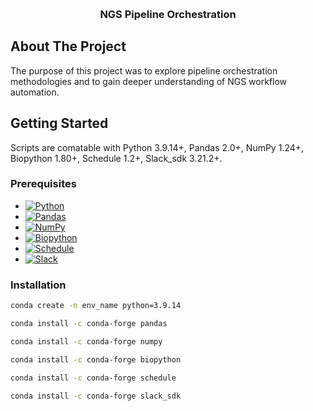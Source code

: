 <a name="readme-top"></a>

<!-- PROJECT LOGO -->
<br />
  <h3 align="center">NGS Pipeline Orchestration</h3>
  <p align="center">
</div>

<!-- ABOUT THE PROJECT -->
## About The Project
The purpose of this project was to explore pipeline orchestration methodologies and to gain deeper understanding of NGS workflow automation.  

<!-- GETTING STARTED -->
## Getting Started

Scripts are comatable with Python 3.9.14+, Pandas 2.0+, NumPy 1.24+, Biopython 1.80+, Schedule 1.2+, Slack_sdk 3.21.2+.

### Prerequisites

* [![Python][Python]][Python-url]
* [![Pandas][Pandas]][Pandas-url]
* [![NumPy][NumPy]][NumPy-url]
* [![Biopython][Biopython]][Biopython-url]
* [![Schedule][Schedule]][Schedule-url]
* [![Slack][Slack]][Slack-url]

### Installation

  ```sh
  conda create -n env_name python=3.9.14
  ```

  ```sh
  conda install -c conda-forge pandas
  ```

  ```sh
  conda install -c conda-forge numpy
  ```

  ```sh
  conda install -c conda-forge biopython
  ```

  ```sh
  conda install -c conda-forge schedule
  ```

  ```sh
  conda install -c conda-forge slack_sdk
  ```


<!-- MARKDOWN LINKS & IMAGES -->
<!-- https://www.markdownguide.org/basic-syntax/#reference-style-links -->
[contributors-shield]: https://img.shields.io/github/contributors/ASU-Lim-Lab/GISAID.svg?style=for-the-badge
[contributors-url]: https://github.com/ASU-Lim-Lab/Absolute-Q/graphs/contributors
[Biopython]: https://img.shields.io/badge/Biopython-1.80-blue
[Biopython-url]: https://biopython.org/
[Schedule]: https://img.shields.io/badge/Schedule-1.2-red
[Schedule-url]: https://github.com/dbader/schedule
[NumPy]: https://img.shields.io/badge/numpy-%23013243.svg?style=for-the-badge&logo=numpy&logoColor=white
[Numpy-url]: https://numpy.org/
[Slack]: https://img.shields.io/badge/Slack-4A154B?style=for-the-badge&logo=slack&logoColor=white
[Slack-url]: https://slack.com/
[Pandas]: https://img.shields.io/badge/pandas-%23150458.svg?style=for-the-badge&logo=pandas&logoColor=white
[Pandas-url]: https://pandas.pydata.org/
[Python]: https://img.shields.io/badge/python-3670A0?style=for-the-badge&logo=python&logoColor=ffdd54
[Python-url]: https://www.python.org/
